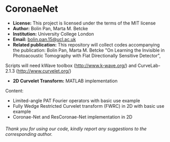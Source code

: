 # CoronaeNet

- **License:** This project is licensed under the terms of the MIT license
- **Author:** Bolin Pan, Marta M. Betcke
- **Institution:** University College London
- **Email:** bolin.pan.15@ucl.ac.uk
- **Related publication:** This repository will collect codes accompanying the publication: Bolin Pan, Marta M. Betcke "On Learning the Invisible in Photoacoustic Tomography with Flat Directionally Sensitive Detector", 

Scripts will need kWave toolbox (http://www.k-wave.org/) and CurveLab-2.1.3 (http://www.curvelet.org/)
- **2D Curvelet Transform:** MATLAB implementation

Content:
- Limited-angle PAT Fourier operators with basic use example
- Fully Wedge Restricted Curvelet transform (FWRC) in 2D with basic use example
- Coronae-Net and ResCoronae-Net implementation in 2D 

###### Thank you for using our code, kindly report any suggestions to the corresponding author.
